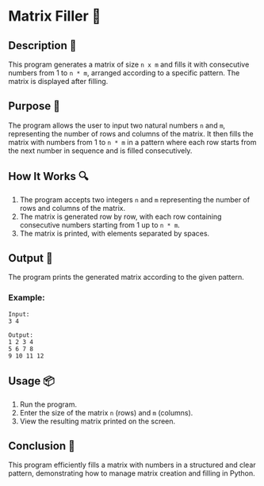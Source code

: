 # Matrix Filler 🧮

## Description 📝

This program generates a matrix of size `n x m` and fills it with consecutive numbers from 1 to `n * m`, arranged according to a specific pattern. The matrix is displayed after filling.

## Purpose 🎯

The program allows the user to input two natural numbers `n` and `m`, representing the number of rows and columns of the matrix. It then fills the matrix with numbers from 1 to `n * m` in a pattern where each row starts from the next number in sequence and is filled consecutively.

## How It Works 🔍

1. The program accepts two integers `n` and `m` representing the number of rows and columns of the matrix.
2. The matrix is generated row by row, with each row containing consecutive numbers starting from 1 up to `n * m`.
3. The matrix is printed, with elements separated by spaces.

## Output 📜

The program prints the generated matrix according to the given pattern.

### Example:

```
Input:
3 4

Output:
1 2 3 4
5 6 7 8
9 10 11 12
```

## Usage 📦

1. Run the program.
2. Enter the size of the matrix `n` (rows) and `m` (columns).
3. View the resulting matrix printed on the screen.

## Conclusion 🚀

This program efficiently fills a matrix with numbers in a structured and clear pattern, demonstrating how to manage matrix creation and filling in Python.
